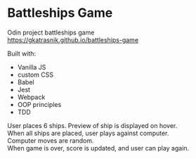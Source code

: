 # Battleships Game
Odin project battleships game\
https://gkatrasnik.github.io/battleships-game


Built with:
- Vanilla JS 
- custom CSS
- Babel
- Jest
- Webpack
- OOP principles
- TDD 

User places 6 ships. Preview of ship is displayed on hover.\
When all ships are placed, user plays against computer.\
Computer moves are random.\
When game is over, score is updated, and user can play again.
